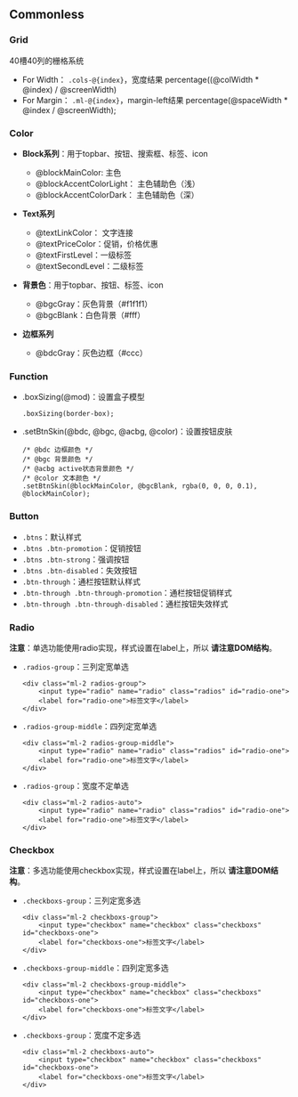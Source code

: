 ## Commonless

### Grid

40槽40列的栅格系统

* For Width： `.cols-@{index}`，宽度结果 percentage((@colWidth * @index) / @screenWidth)
* For Margin： `.ml-@{index}`，margin-left结果 percentage(@spaceWidth * @index / @screenWidth);

### Color

* **Block系列**：用于topbar、按钮、搜索框、标签、icon
	
	* @blockMainColor: 主色
	* @blockAccentColorLight： 主色辅助色（浅）
	* @blockAccentColorDark： 主色辅助色（深）

* **Text系列**

	* @textLinkColor： 文字连接
	* @textPriceColor：促销，价格优惠
	* @textFirstLevel：一级标签
	* @textSecondLevel：二级标签

* **背景色**：用于topbar、按钮、标签、icon

	* @bgcGray：灰色背景（#f1f1f1）
	* @bgcBlank：白色背景（#fff）

* **边框系列**

	* @bdcGray：灰色边框（#ccc）

### Function

* .boxSizing(@mod)：设置盒子模型

	```
	.boxSizing(border-box);
	```

* .setBtnSkin(@bdc, @bgc, @acbg, @color)：设置按钮皮肤

	```
	/* @bdc 边框颜色 */
	/* @bgc 背景颜色 */
	/* @acbg active状态背景颜色 */
	/* @color 文本颜色 */
	.setBtnSkin(@blockMainColor, @bgcBlank, rgba(0, 0, 0, 0.1), @blockMainColor);
	```

### Button

* `.btns`：默认样式
* `.btns .btn-promotion`：促销按钮
* `.btns .btn-strong`：强调按钮
* `.btns .btn-disabled`：失效按钮
* `.btn-through`：通栏按钮默认样式
* `.btn-through .btn-through-promotion`：通栏按钮促销样式
* `.btn-through .btn-through-disabled`：通栏按钮失效样式

### Radio

**注意**：单选功能使用radio实现，样式设置在label上，所以 **请注意DOM结构**。

* `.radios-group`：三列定宽单选

	```
	<div class="ml-2 radios-group">
        <input type="radio" name="radio" class="radios" id="radio-one">
        <label for="radio-one">标签文字</label>
    </div>
	```

* `.radios-group-middle`：四列定宽单选

	```
	<div class="ml-2 radios-group-middle">
        <input type="radio" name="radio" class="radios" id="radio-one">
        <label for="radio-one">标签文字</label>
    </div>
	```

* `.radios-group`：宽度不定单选

	```
	<div class="ml-2 radios-auto">
        <input type="radio" name="radio" class="radios" id="radio-one">
        <label for="radio-one">标签文字</label>
    </div>
	```

### Checkbox

**注意**：多选功能使用checkbox实现，样式设置在label上，所以 **请注意DOM结构**。

* `.checkboxs-group`：三列定宽多选

	```
	<div class="ml-2 checkboxs-group">
        <input type="checkbox" name="checkbox" class="checkboxs" id="checkboxs-one">
        <label for="checkboxs-one">标签文字</label>
    </div>
	```

* `.checkboxs-group-middle`：四列定宽多选

	```
	<div class="ml-2 checkboxs-group-middle">
        <input type="checkbox" name="checkbox" class="checkboxs" id="checkboxs-one">
        <label for="checkboxs-one">标签文字</label>
    </div>
	```

* `.checkboxs-group`：宽度不定多选

	```
	<div class="ml-2 checkboxs-auto">
        <input type="checkbox" name="checkbox" class="checkboxs" id="checkboxs-one">
        <label for="checkboxs-one">标签文字</label>
    </div>
	```